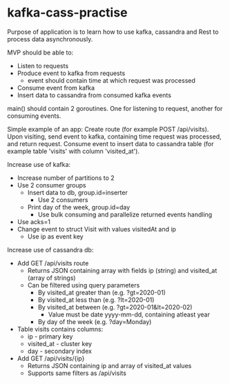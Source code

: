 # kafka-cass-practise

Purpose of application is to learn how to use kafka, cassandra and Rest to process data asynchronously.

MVP should be able to:
* Listen to requests
* Produce event to kafka from requests
	* event should contain time at which request was processed
* Consume event from kafka
* Insert data to cassandra from consumed kafka events

main() should contain 2 goroutines. One for listening to request, another for consuming events.

Simple example of an app:
Create route (for example POST /api/visits). Upon visiting, send event to kafka, containing time request was processed, and return request.
Consume event to insert data to cassandra table (for example table 'visits' with column 'visited_at').

Increase use of kafka:
* Increase number of partitions to 2
* Use 2 consumer groups
	* Insert data to db, group.id=inserter
		* Use 2 consumers
	* Print day of the week, group.id=day
		* Use bulk consuming and parallelize returned events handling
* Use acks=1
* Change event to struct Visit with values visitedAt and ip
	* Use ip as event key

Increase use of cassandra db:
* Add GET /api/visits route
	* Returns JSON containing array with fields ip (string) and visited_at (array of strings)
	* Can be filtered using query parameters
		* By visited_at greater than (e.g. ?gt=2020-01)
		* By visited_at less than (e.g. ?lt=2020-01)
		* By visited_at between (e.g. ?gt=2020-01&lt=2020-02)
			* Value must be date yyyy-mm-dd, containing atleast year
		* By day of the week (e.g. ?day=Monday)
* Table visits contains columns:
	* ip - primary key
	* visited_at - cluster key
	* day - secondary index
* Add GET /api/visits/{ip}
	* Returns JSON containing ip and array of visited_at values
	* Supports same filters as /api/visits